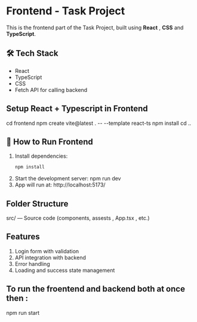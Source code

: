 # Frontend - Task Project

This is the frontend part of the Task Project, built using **React** , **CSS** and **TypeScript**.

## 🛠️ Tech Stack

- React
- TypeScript
- CSS 
- Fetch API for calling backend

## Setup React + Typescript in Frontend 

cd frontend
npm create vite@latest . -- --template react-ts
npm install
cd ..

## 🚀 How to Run Frontend

1. Install dependencies:
   ```bash
   npm install
2. Start the development server:
   npm run dev
3. App will run at:
   http://localhost:5173/

## Folder Structure

src/ — Source code (components, assests , App.tsx , etc.)

## Features 

1. Login form with validation
2. API integration with backend
3. Error handling
4. Loading and success state management

## To run the froentend and backend both at once then :
   
   npm run start